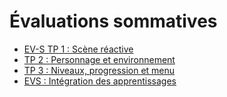 # Évaluations sommatives

<!-- start-replace-subnav -->
* [EV-S TP 1 : Scène réactive](/04-evaluations/sommatives/01/)
* [TP 2 : Personnage et environnement](/04-evaluations/sommatives/02/)
* [TP 3 : Niveaux, progression et menu](/04-evaluations/sommatives/03/)
* [EVS : Intégration des apprentissages](/04-evaluations/sommatives/04/)
<!-- end-replace-subnav -->
